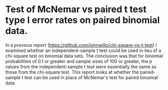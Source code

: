 # Test of McNemar vs paired t test type I error rates on paired binomial data.
In a previous report (https://github.com/johnwillo/chi-square-vs-t-test) I examined whether an independent-sample t test could be used in lieu of a chi-square test on binomial data sets. The conclusion was that for binomial probabilities of 0.1 or greater and sample sizes of 100 or greater, the p values from the independent-sample t test were essentially the same as those from the chi-square test. This report looks at whether the paired-sample t test can be used in place of McNemar's test for paired binomial data. 